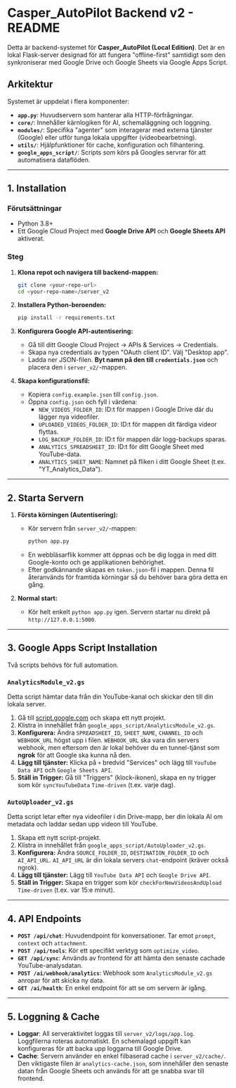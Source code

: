 # Casper_AutoPilot Backend v2 - README

Detta är backend-systemet för **Casper_AutoPilot (Local Edition)**. Det är en lokal Flask-server designad för att fungera "offline-first" samtidigt som den synkroniserar med Google Drive och Google Sheets via Google Apps Script.

## Arkitektur

Systemet är uppdelat i flera komponenter:
- **`app.py`**: Huvudservern som hanterar alla HTTP-förfrågningar.
- **`core/`**: Innehåller kärnlogiken för AI, schemaläggning och loggning.
- **`modules/`**: Specifika "agenter" som interagerar med externa tjänster (Google) eller utför tunga lokala uppgifter (videobearbetning).
- **`utils/`**: Hjälpfunktioner för cache, konfiguration och filhantering.
- **`google_apps_script/`**: Scripts som körs på Googles servrar för att automatisera dataflöden.

---

## 1. Installation

### Förutsättningar
- Python 3.8+
- Ett Google Cloud Project med **Google Drive API** och **Google Sheets API** aktiverat.

### Steg
1.  **Klona repot och navigera till backend-mappen:**
    ```bash
    git clone <your-repo-url>
    cd <your-repo-name>/server_v2
    ```

2.  **Installera Python-beroenden:**
    ```bash
    pip install -r requirements.txt
    ```

3.  **Konfigurera Google API-autentisering:**
    - Gå till ditt Google Cloud Project -> APIs & Services -> Credentials.
    - Skapa nya credentials av typen "OAuth client ID". Välj "Desktop app".
    - Ladda ner JSON-filen. **Byt namn på den till `credentials.json`** och placera den i `server_v2/`-mappen.

4.  **Skapa konfigurationsfil:**
    - Kopiera `config.example.json` till `config.json`.
    - Öppna `config.json` och fyll i värdena:
        - `NEW_VIDEOS_FOLDER_ID`: ID:t för mappen i Google Drive där du lägger nya videofiler.
        - `UPLOADED_VIDEOS_FOLDER_ID`: ID:t för mappen dit färdiga videor flyttas.
        - `LOG_BACKUP_FOLDER_ID`: ID:t för mappen där logg-backups sparas.
        - `ANALYTICS_SPREADSHEET_ID`: ID:t för ditt Google Sheet med YouTube-data.
        - `ANALYTICS_SHEET_NAME`: Namnet på fliken i ditt Google Sheet (t.ex. "YT_Analytics_Data").

---

## 2. Starta Servern

1.  **Första körningen (Autentisering):**
    - Kör servern från `server_v2/`-mappen:
      ```bash
      python app.py
      ```
    - En webbläsarflik kommer att öppnas och be dig logga in med ditt Google-konto och ge applikationen behörighet.
    - Efter godkännande skapas en `token.json`-fil i mappen. Denna fil återanvänds för framtida körningar så du behöver bara göra detta en gång.

2.  **Normal start:**
    - Kör helt enkelt `python app.py` igen. Servern startar nu direkt på `http://127.0.0.1:5000`.

---

## 3. Google Apps Script Installation

Två scripts behövs för full automation.

### `AnalyticsModule_v2.gs`
Detta script hämtar data från din YouTube-kanal och skickar den till din lokala server.

1.  Gå till [script.google.com](https://script.google.com) och skapa ett nytt projekt.
2.  Klistra in innehållet från `google_apps_script/AnalyticsModule_v2.gs`.
3.  **Konfigurera:** Ändra `SPREADSHEET_ID`, `SHEET_NAME`, `CHANNEL_ID` och `WEBHOOK_URL` högst upp i filen. `WEBHOOK_URL` ska vara din servers webhook, men eftersom den är lokal behöver du en tunnel-tjänst som **ngrok** för att Google ska kunna nå den.
4.  **Lägg till tjänster:** Klicka på `+` bredvid "Services" och lägg till `YouTube Data API` och `Google Sheets API`.
5.  **Ställ in Trigger:** Gå till "Triggers" (klock-ikonen), skapa en ny trigger som kör `syncYouTubeData` `Time-driven` (t.ex. varje dag).

### `AutoUploader_v2.gs`
Detta script letar efter nya videofiler i din Drive-mapp, ber din lokala AI om metadata och laddar sedan upp videon till YouTube.

1.  Skapa ett nytt script-projekt.
2.  Klistra in innehållet från `google_apps_script/AutoUploader_v2.gs`.
3.  **Konfigurera:** Ändra `SOURCE_FOLDER_ID`, `DESTINATION_FOLDER_ID` och `AI_API_URL`. `AI_API_URL` är din lokala servers `chat`-endpoint (kräver också ngrok).
4.  **Lägg till tjänster:** Lägg till `YouTube Data API` och `Google Drive API`.
5.  **Ställ in Trigger:** Skapa en trigger som kör `checkForNewVideosAndUpload` `Time-driven` (t.ex. var 15:e minut).

---

## 4. API Endpoints

- **`POST /api/chat`**: Huvudendpoint för konversationer. Tar emot `prompt`, `context` och `attachment`.
- **`POST /api/tools`**: Kör ett specifikt verktyg som `optimize_video`.
- **`GET /api/sync`**: Används av frontend för att hämta den senaste cachade YouTube-analysdatan.
- **`POST /ai/webhook/analytics`**: Webhook som `AnalyticsModule_v2.gs` anropar för att skicka ny data.
- **`GET /ai/health`**: En enkel endpoint för att se om servern är igång.

---

## 5. Loggning & Cache

- **Loggar**: All serveraktivitet loggas till `server_v2/logs/app.log`. Loggfilerna roteras automatiskt. En schemalagd uppgift kan konfigureras för att backa upp loggarna till Google Drive.
- **Cache**: Servern använder en enkel filbaserad cache i `server_v2/cache/`. Den viktigaste filen är `analytics-cache.json`, som innehåller den senaste datan från Google Sheets och används för att ge snabba svar till frontend.

